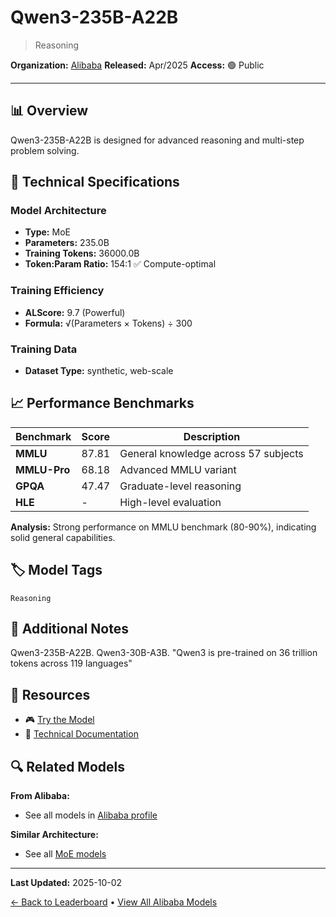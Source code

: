 # Qwen3-235B-A22B

> Reasoning

**Organization:** [Alibaba](../../labs/alibaba.md)
**Released:** Apr/2025
**Access:** 🟢 Public

---

## 📊 Overview

Qwen3-235B-A22B is designed for advanced reasoning and multi-step problem solving.

## 🔧 Technical Specifications

### Model Architecture
- **Type:** MoE
- **Parameters:** 235.0B
- **Training Tokens:** 36000.0B
- **Token:Param Ratio:** 154:1 ✅ Compute-optimal

### Training Efficiency
- **ALScore:** 9.7 (Powerful)
- **Formula:** √(Parameters × Tokens) ÷ 300

### Training Data
- **Dataset Type:** synthetic, web-scale

## 📈 Performance Benchmarks

| Benchmark | Score | Description |
|-----------|-------|-------------|
| **MMLU** | 87.81 | General knowledge across 57 subjects |
| **MMLU-Pro** | 68.18 | Advanced MMLU variant |
| **GPQA** | 47.47 | Graduate-level reasoning |
| **HLE** | - | High-level evaluation |

**Analysis:** Strong performance on MMLU benchmark (80-90%), indicating solid general capabilities.

## 🏷️ Model Tags

`Reasoning`

## 📝 Additional Notes

Qwen3-235B-A22B. Qwen3-30B-A3B. "Qwen3 is pre-trained on 36 trillion tokens across 119 languages"

## 🔗 Resources

- 🎮 [Try the Model](https://huggingface.co/Qwen/Qwen3-235B-A22B)
- 📄 [Technical Documentation](https://github.com/QwenLM/Qwen3/blob/main/Qwen3_Technical_Report.pdf)

## 🔍 Related Models

**From Alibaba:**
- See all models in [Alibaba profile](../../labs/alibaba.md)

**Similar Architecture:**
- See all [MoE models](../../architectures/moe.md)

---

**Last Updated:** 2025-10-02

[← Back to Leaderboard](../../README.md) • [View All Alibaba Models](../../labs/alibaba.md)
